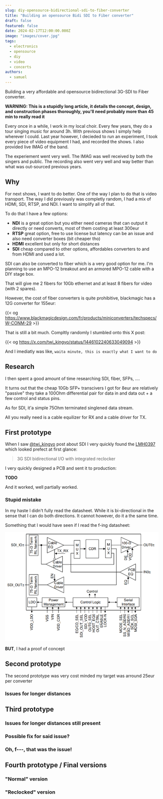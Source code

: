 ```yaml
---
slug: diy-opensource-bidirectional-sdi-to-fiber-converter
title: "Building an opensource Bidi SDI to Fiber converter"
draft: false
featured: false
date: 2024-02-17T12:00:00.000Z
image: "images/cover.jpg"
tags:
  - electronics
  - opensource
  - diy
  - video
  - concerts
authors:
  - samuel
---
```


Building a very affordable and opensource bidirectional 3G-SDI to Fiber converter.

<!--more-->

**WARNING: This is a stupidly long article, it details the concept, design, and construction phases thoroughly, you'll need probably more than 45 min to really read it**

Every once in a while, I work in my local choir. Every few years, they do a tour singing music for around 3h. With previous shows I simply help wherever I could. Last year however, I decieded to run an experiment, I took every piece of video equipment I had, and recorded the shows. I also provided live IMAG of the band.

The experiement went very well. The IMAG was well received by both the singers and public. The recording also went very well and way better than what was out-sourced previous years.


## Why

For next shows, I want to do better. One of the way I plan to do that is video transport. The way I did previously was completly random, I had a mix of HDMI, SDI, RTSP, and NDI. I want to simplify all of that.

To do that I have a few options:
  - **NDI** is a great option but you either need cameras that can output it directly or need converts, most of them costing at least 300eur
  - **RTSP** great option, free to use license but latency can be an issue and also need converter boxes (bit cheaper tho)
  - **HDMI** excellent but only for short distances
  - **SDI** cheap compared to other options, affordables converters to and from HDMI and used a lot.

SDI can also be converted to fiber which is a very good option for me. I'm planning to use an MPO-12 breakout and an armored MPO-12 cable with a DIY stage box.

That will give me 2 fibers for 10Gb ethernet and at least 8 fibers for video (with 2 spares).

However, the cost of fiber converters is quite prohibitive, blackmagic has a 12G converter for 155eur:

{{< og https://www.blackmagicdesign.com/fr/products/miniconverters/techspecs/W-CONM-29 >}}

That is still a bit much.
Compltly randomly I stumbled onto this X post:

{{< og https://x.com/twi_kingyo/status/1446102240633049094 >}}

And I imediatly was like, `waita minute, this is exactly what I want to do`

## Research

I then spent a good amount of time researching SDI, fiber, SFPs, ....

It turns out that the cheap 10Gb SFP+ transcivers I got for 8eur are relatively "passive" they take a 100Ohm differential pair for data in and data out + a few control and status pins.

As for SDI, it'a simple 75Ohm terminated singlened data stream.

All you really need is a cable equilizer for RX and a cable driver for TX. 

## First prototype

When I saw [@twi_kingyo](https://x.com/twi_kingyo) post about SDI I very quickly found the [LMH0397](https://www.ti.com/product/LMH0397) which looked prefect at first glance:

> 3G SDI bidirectional I/O with integrated reclocker

I very quickly designed a PCB and sent it to production:

**TODO**

And it worked, well partially worked.

### Stupid mistake

In my haste I didn't fully read the datasheet. While it is bi-directional in the sense that I can do both directions. It cannot however, do it a the same time.

Something that I would have seen if I read the f-ing datasheet:

![LMH0397 Simplified Block Diagram](./images/LMH0397_diagram.png)

**BUT**, I had a proof of concept 

## Second prototype
The second prototype was very cost minded my target was arround 25eur per converter
### Issues for longer distances

## Third prototype

### Issues for longer distances still present
### Possible fix for said issue?
### Oh, f---, that was the issue!

## Fourth prototype / Final versions

### "Normal" version
### "Reclocked" version